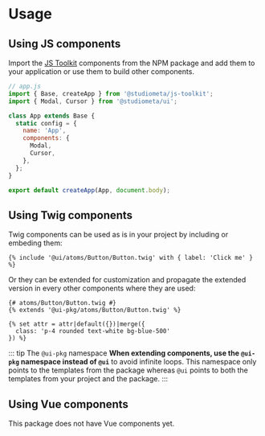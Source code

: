 # Usage

## Using JS components

Import the [JS Toolkit](https://github.com/studiometa/js-toolkit) components from the NPM package and add them to your application or use them to build other components.

```js
// app.js
import { Base, createApp } from '@studiometa/js-toolkit';
import { Modal, Cursor } from '@studiometa/ui';

class App extends Base {
  static config = {
    name: 'App',
    components: {
      Modal,
      Cursor,
    },
  };
}

export default createApp(App, document.body);
```

## Using Twig components

Twig components can be used as is in your project by including or embeding them:

```twig
{% include '@ui/atoms/Button/Button.twig' with { label: 'Click me' } %}
```

Or they can be extended for customization and propagate the extended version in every other components where they are used:

```twig
{# atoms/Button/Button.twig #}
{% extends '@ui-pkg/atoms/Button/Button.twig' %}

{% set attr = attr|default({})|merge({
  class: 'p-4 rounded text-white bg-blue-500'
}) %}
```

::: tip The <code>@ui-pkg</code> namespace
**When extending components, use the `@ui-pkg` namespace instead of `@ui`** to avoid infinite loops. This namespace only points to the templates from the package whereas `@ui` points to both the templates from your project and the package.
:::

## Using Vue components

This package does not have Vue components yet.
